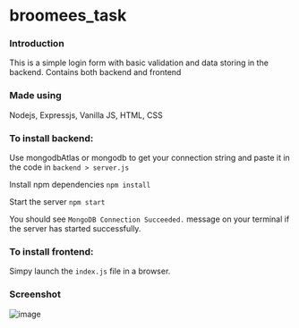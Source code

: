 # broomees_task

### Introduction
This is a simple login form with basic validation and data storing in the backend.
Contains both backend and frontend

### Made using
Nodejs, Expressjs, Vanilla JS, HTML, CSS

### To install backend:
Use mongodbAtlas or mongodb to get your connection string and paste it in the code in `backend > server.js`

Install npm dependencies
`npm install`

Start the server
`npm start`

You should see `MongoDB Connection Succeeded.` message on your terminal if the server has started successfully.

### To install frontend:
Simpy launch the `index.js` file in a browser.

### Screenshot
![image](https://github.com/user-attachments/assets/bd31aa2e-8946-4f19-94df-32d0acc2117d)
